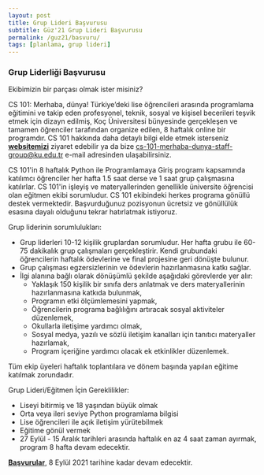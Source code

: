 ```yaml
---
layout: post
title: Grup Lideri Başvurusu
subtitle: Güz'21 Grup Lideri Başvurusu
permalink: /guz21/basvuru/
tags: [planlama, grup lideri]
---
```


### Grup Liderliği Başvurusu

Ekibimizin bir parçası olmak ister misiniz?

CS 101: Merhaba, dünya! Türkiye’deki lise öğrencileri arasında programlama eğitimini ve takip eden profesyonel, teknik, sosyal ve kişisel becerileri teşvik etmek için dizayn edilmiş, Koç Üniversitesi bünyesinde gerçekleşen ve tamamen öğrenciler tarafından organize edilen, 8 haftalık online bir programdır. CS 101 hakkında daha detaylı bilgi elde etmek isterseniz [**websitemizi**](https://lnkd.in/diQUEtJC) ziyaret edebilir ya da bize cs-101-merhaba-dunya-staff-group@ku.edu.tr e-mail adresinden ulaşabilirsiniz.

CS 101'in 8 haftalık Python ile Programlamaya Giriş programı kapsamında katılımcı öğrenciler her hafta 1.5 saat derse ve 1 saat grup çalışmasına katılırlar. CS 101'in işleyiş ve materyallerinden genellikle üniversite öğrencisi olan eğitmen ekibi sorumludur. CS 101 ekibindeki herkes programa gönüllü destek vermektedir. Başvurduğunuz pozisyonun ücretsiz ve gönüllülük esasına dayalı olduğunu tekrar hatırlatmak istiyoruz.

Grup liderinin sorumlulukları:
- Grup liderleri 10-12 kişilik gruplardan sorumludur. Her hafta grubu ile 60-75 dakikalık grup çalışmaları gerçekleştirir. Kendi grubundaki öğrencilerin haftalık ödevlerine ve final projesine geri dönüşte bulunur.
- Grup çalışması egzersizlerinin ve ödevlerin hazırlanmasına katkı sağlar.
- İlgi alanına bağlı olarak dönüşümlü şekilde aşağıdaki görevlerde yer alır:
   - Yaklaşık 150 kişilik bir sınıfa ders anlatmak ve ders materyallerinin hazırlanmasına katkıda bulunmak,
   - Programın etki ölçümlemesini yapmak,
   - Öğrencilerin programa bağlılığını artıracak sosyal aktiviteler düzenlemek,
   - Okullarla iletişime yardımcı olmak,
   - Sosyal medya, yazılı ve sözlü iletişim kanalları için tanıtıcı materyaller hazırlamak,
   - Program içeriğine yardımcı olacak ek etkinlikler düzenlemek.

Tüm ekip üyeleri haftalık toplantılara ve dönem başında yapılan eğitime katılmak zorundadır.

Grup Lideri/Eğitmen İçin Gereklilikler:
- Liseyi bitirmiş ve 18 yaşından büyük olmak
- Orta veya ileri seviye Python programlama bilgisi
- Lise öğrencileri ile açık iletişim yürütebilmek
- Eğitime gönül vermek
- 27 Eylül - 15 Aralık tarihleri arasında haftalık en az 4 saat zaman ayırmak, program 8 hafta devam edecektir.

[**Başvurular**](https://docs.google.com/forms/d/e/1FAIpQLSepIYAHUeGCYdGxTclq1MC8xO2JRYGpXDShHn1tJP15KkHl_w/viewform), 8 Eylül 2021 tarihine kadar devam edecektir.
 
